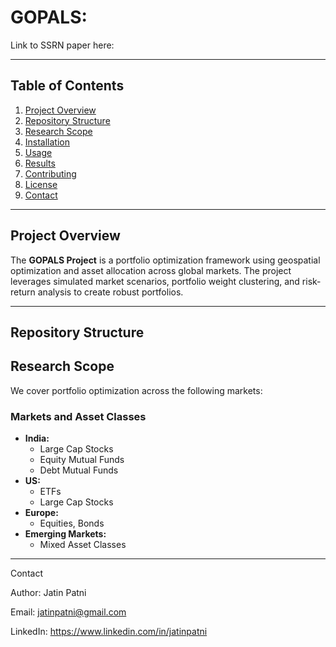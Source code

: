 # GOPALS: 

Link to SSRN paper here:

---

## **Table of Contents**
1. [Project Overview](#project-overview)
2. [Repository Structure](#repository-structure)
3. [Research Scope](#research-scope)
4. [Installation](#installation)
5. [Usage](#usage)
6. [Results](#results)
7. [Contributing](#contributing)
8. [License](#license)
9. [Contact](#contact)

---

## **Project Overview**
The **GOPALS Project** is a portfolio optimization framework using geospatial optimization and asset allocation across global markets. The project leverages simulated market scenarios, portfolio weight clustering, and risk-return analysis to create robust portfolios.

---

## **Repository Structure**

## **Research Scope**
We cover portfolio optimization across the following markets:

### **Markets and Asset Classes**
- **India:**
  - Large Cap Stocks
  - Equity Mutual Funds
  - Debt Mutual Funds
- **US:**
  - ETFs
  - Large Cap Stocks
- **Europe:**
  - Equities, Bonds
- **Emerging Markets:**
  - Mixed Asset Classes

---


Contact

Author: Jatin Patni

Email: jatinpatni@gmail.com

LinkedIn: https://www.linkedin.com/in/jatinpatni
